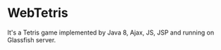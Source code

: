 # WebTetris
It's a Tetris game implemented by Java 8, Ajax, JS, JSP and running on Glassfish server.
